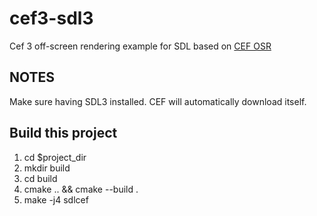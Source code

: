 # cef3-sdl3
Cef 3 off-screen rendering example for SDL based on [CEF OSR](https://github.com/qwertzui11/cef_osr)

## NOTES
Make sure having SDL3 installed. CEF will automatically download itself.

## Build this project
1. cd $project_dir
2. mkdir build
3. cd build
4. cmake .. && cmake --build .
5. make -j4 sdlcef  

